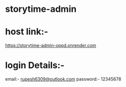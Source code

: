 ﻿# storytime-admin
# host link:- 
https://storytime-admin-oppd.onrender.com

# login Details:- 
email:- rupesh6309@outlook.com
password:- 12345678
